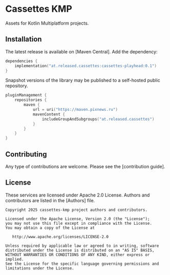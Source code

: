 # Cassettes KMP

Assets for Kotlin Multiplatform projects.

## Installation

The latest release is available on [Maven Central]. Add the dependency:

```kotlin
dependencies {
    implementation("at.released.cassettes:cassettes-playhead:0.1")
}
```

Snapshot versions of the library may be published to a self-hosted public repository.

```kotlin
pluginManagement {
    repositories {
        maven {
            url = uri("https://maven.pixnews.ru")
            mavenContent {
                includeGroupAndSubgroups("at.released.cassettes")
            }
        }
    }
}
```

## Contributing

Any type of contributions are welcome. Please see the [contribution guide].

## License

These services are licensed under Apache 2.0 License. Authors and contributors are listed in the
[Authors] file.

```
Copyright 2025 cassettes-kmp project authors and contributors.

Licensed under the Apache License, Version 2.0 (the "License");
you may not use this file except in compliance with the License.
You may obtain a copy of the License at

   http://www.apache.org/licenses/LICENSE-2.0

Unless required by applicable law or agreed to in writing, software
distributed under the License is distributed on an "AS IS" BASIS,
WITHOUT WARRANTIES OR CONDITIONS OF ANY KIND, either express or implied.
See the License for the specific language governing permissions and
limitations under the License.
```
